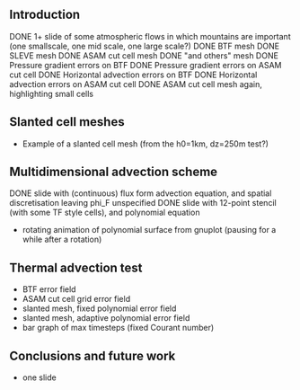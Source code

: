 Introduction
------------

DONE 1+ slide of some atmospheric flows in which mountains are important (one smallscale, one mid scale, one large scale?)
DONE BTF mesh
DONE SLEVE mesh
DONE ASAM cut cell mesh
DONE "and others" mesh
DONE Pressure gradient errors on BTF
DONE Pressure gradient errors on ASAM cut cell
DONE Horizontal advection errors on BTF
DONE Horizontal advection errors on ASAM cut cell
DONE ASAM cut cell mesh again, highlighting small cells

Slanted cell meshes
-------------------

* Example of a slanted cell mesh (from the h0=1km, dz=250m test?)

Multidimensional advection scheme
---------------------------------

DONE slide with (continuous) flux form advection equation, and spatial discretisation leaving phi\_F unspecified
DONE slide with 12-point stencil (with some TF style cells), and polynomial equation
* rotating animation of polynomial surface from gnuplot (pausing for a while after a rotation)


Thermal advection test
----------------------

* BTF error field
* ASAM cut cell grid error field
* slanted mesh, fixed polynomial error field
* slanted mesh, adaptive polynomial error field
* bar graph of max timesteps (fixed Courant number)

Conclusions and future work
---------------------------

* one slide
